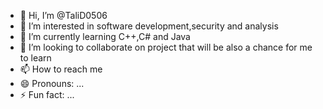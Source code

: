 - 👋 Hi, I’m @TaliD0506
- 👀 I’m interested in software development,security and analysis
- 🌱 I’m currently learning C++,C# and Java
- 💞️ I’m looking to collaborate on project that will be also a chance for me to learn 
- 📫 How to reach me 
- 😄 Pronouns: ...
- ⚡ Fun fact: ...

<!---
TaliD0506/TaliD0506 is a ✨ special ✨ repository because its `README.md` (this file) appears on your GitHub profile.
You can click the Preview link to take a look at your changes.
--->
